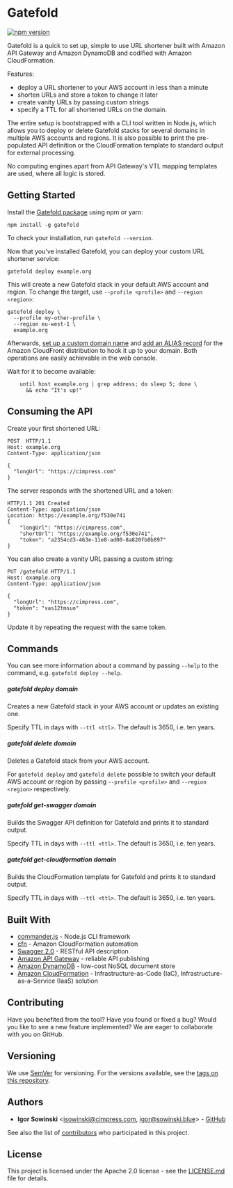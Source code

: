 # Gatefold

[![npm version](https://badge.fury.io/js/gatefold.svg)](https://badge.fury.io/js/gatefold)

Gatefold is a quick to set up, simple to use URL shortener built with Amazon API Gateway and Amazon DynamoDB and codified with Amazon CloudFormation.

Features:
- deploy a URL shortener to your AWS account in less than a minute
- shorten URLs and store a token to change it later
- create vanity URLs by passing custom strings
- specify a TTL for all shortened URLs on the domain.

The entire setup is bootstrapped with a CLI tool written in Node.js, which allows you to deploy or delete Gatefold stacks for several domains in multiple AWS accounts and regions. It is also possible to print the pre-populated API definition or the CloudFormation template to standard output for external processing.

No computing engines apart from API Gateway's VTL mapping templates are used, where all logic is stored.

## Getting Started

Install the [Gatefold package](https://www.npmjs.com/package/gatefold) using npm or yarn:
```
npm install -g gatefold
```
To check your installation, run `gatefold --version`.

Now that you've installed Gatefold, you can deploy your custom URL shortener service:
```
gatefold deploy example.org
```
This will create a new Gatefold stack in your default AWS account and region. To change the target, use `--profile <profile>` and `--region <region>`:
```
gatefold deploy \
  --profile my-other-profile \
  --region eu-west-1 \
  example.org
```
Afterwards, [set up a custom domain name](https://docs.aws.amazon.com/apigateway/latest/developerguide/how-to-custom-domains.html) and [add an ALIAS record](https://docs.aws.amazon.com/Route53/latest/DeveloperGuide/resource-record-sets-creating.html) for the Amazon CloudFront distribution to hook it up to your domain. Both operations are easily achievable in the web console.

Wait for it to become available:
```
    until host example.org | grep address; do sleep 5; done \
      && echo "It's up!"
```

## Consuming the API

Create your first shortened URL:
```
POST  HTTP/1.1
Host: example.org
Content-Type: application/json

{
  "longUrl": "https://cimpress.com"
}
```

The server responds with the shortened URL and a token:
```
HTTP/1.1 201 Created
Content-Type: application/json
Location: https://example.org/f530e741
{
    "longUrl": "https://cimpress.com",
    "shortUrl": "https://example.org/f530e741",
    "token": "a2354cd3-463e-11e8-ad00-8a820fb8b897"
}
```

You can also create a vanity URL passing a custom string:
```
PUT /gatefold HTTP/1.1
Host: example.org
Content-Type: application/json

{
  "longUrl": "https://cimpress.com",
  "token": "vas12tmsuo"
}
```
Update it by repeating the request with the same token.

## Commands
You can see more information about a command by passing `--help` to the command, e.g. `gatefold deploy --help`.

##### gatefold deploy **domain**
Creates a new Gatefold stack in your AWS account or updates an existing one.

Specify TTL in days with `--ttl <ttl>`. The default is 3650, i.e. ten years.

##### gatefold delete **domain**
Deletes a Gatefold stack from your AWS account.

For `gatefold deploy` and `gatefold delete` possible to switch your default AWS account or region by passing `--profile <profile>` and `--region <region>` respectively.

##### gatefold get-swagger **domain**
Builds the Swagger API definition for Gatefold and prints it to standard output.

Specify TTL in days with `--ttl <ttl>`. The default is 3650, i.e. ten years.


##### gatefold get-cloudformation **domain**
Builds the CloudFormation template for Gatefold and prints it to standard output.

Specify TTL in days with `--ttl <ttl>`. The default is 3650, i.e. ten years.

## Built With

* [commander.js](https://github.com/tj/commander.js/) - Node.js CLI framework
* [cfn](https://github.com/Nordstrom/cfn) - Amazon CloudFormation automation
* [Swagger 2.0](https://github.com/OAI/OpenAPI-Specification/blob/master/versions/2.0.md) - RESTful API description
* [Amazon API Gateway](https://aws.amazon.com/api-gateway/) - reliable API publishing
* [Amazon DynamoDB](https://aws.amazon.com/dynamodb/) - low-cost NoSQL document store
* [Amazon CloudFormation](https://aws.amazon.com/cloudformation/) - Infrastructure-as-Code (IaC), Infrastructure-as-a-Service (IaaS) solution

## Contributing

Have you benefited from the tool? Have you found or fixed a bug? Would you like to see a new feature implemented? We are eager to collaborate with you on GitHub.

## Versioning

We use [SemVer](http://semver.org/) for versioning. For the versions available, see the [tags on this repository](https://github.com/your/project/tags). 

## Authors

* **Igor Sowinski** <[isowinski@cimpress.com](mailto:isowinski@cimpress.com), [igor@sowinski.blue](mailto:igor@sowinski.blue)> - [GitHub](https://github.com/Igrom)

See also the list of [contributors](https://github.com/your/project/contributors) who participated in this project.

## License

This project is licensed under the Apache 2.0 license - see the [LICENSE.md](LICENSE.md) file for details.

